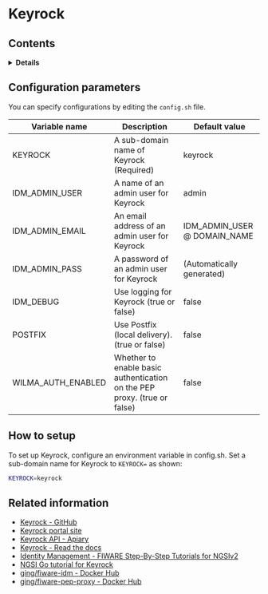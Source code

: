 # Keyrock

## Contents

<details>
<summary><strong>Details</strong></summary>

-   [Configuration parameters](#configuration-parameters)
-   [How to setup](#how-to-setup)
-   [Related information](#related-information)

</details>

## Configuration parameters

You can specify configurations by editing the `config.sh` file.

| Variable name        | Description                                                              | Default value                   |
| -------------------- | ------------------------------------------------------------------------ | ------------------------------- |
| KEYROCK              | A sub-domain name of Keyrock (Required)                                  | keyrock                         |
| IDM\_ADMIN\_USER     | A name of an admin user for Keyrock                                      | admin                           |
| IDM\_ADMIN\_EMAIL    | An email address of an admin user for Keyrock                            | IDM\_ADMIN\_USER @ DOMAIN\_NAME |
| IDM\_ADMIN\_PASS     | A password of an admin user for Keyrock                                  | (Automatically generated)       |
| IDM\_DEBUG           | Use logging for Keyrock (true or false)                                  | false                           |
| POSTFIX              | Use Postfix (local delivery). (true or false)                            | false                           |
| WILMA\_AUTH\_ENABLED | Whether to enable basic authentication on the PEP proxy. (true or false) | false                           |

## How to setup

To set up Keyrock, configure an environment variable in config.sh.
Set a sub-domain name for Keyrock to `KEYROCK=` as shown:

```bash
KEYROCK=keyrock
```

## Related information

-   [Keyrock - GitHub](https://github.com/ging/fiware-idm)
-   [Keyrock portal site](https://keyrock-fiware.github.io/)
-   [Keyrock API - Apiary](https://keyrock.docs.apiary.io/#)
-   [Keyrock - Read the docs](https://fiware-idm.readthedocs.io/)
-   [Identity Management - FIWARE Step-By-Step Tutorials for NGSIv2](https://fiware-tutorials.readthedocs.io/en/latest/identity-management.html)
-   [NGSI Go tutorial for Keyrock](https://ngsi-go.letsfiware.jp/tutorial/keyrock/)
-   [ging/fiware-idm - Docker Hub](https://hub.docker.com/r/ging/fiware-idm)
-   [ging/fiware-pep-proxy - Docker Hub](https://hub.docker.com/r/ging/fiware-pep-proxy)
